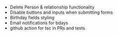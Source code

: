 - Delete Person & relationship functionality
- Disable buttons and inputs when submitting forms
- Birthday fields styling
- Email notifications for bdays
- github action for tsc in PRs and tests
